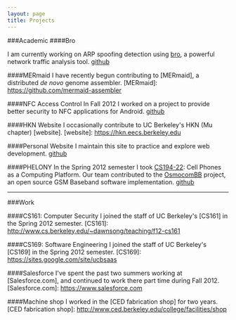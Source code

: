 ```yaml
---
layout: page
title: Projects
---
```

###Academic
####Bro

I am currently working on ARP spoofing detection using [bro](http://www.bro-ids.org), a powerful network traffic analysis tool.
[github](https://github.com/maxfeldman14/brospects)

####MERmaid
I have recently begun contributing to [MERmaid], a distributed *de novo* genome assembler.
[MERmaid]: https://github.com/mermaid-assembler

####NFC Access Control
In Fall 2012 I worked on a project to provide better security to NFC applications for Android.
[github](https://github.com/maxfeldman14/NFC)

####HKN Website
I occasionally contribute to UC Berkeley's HKN (Mu chapter) [website].
[website]: https://hkn.eecs.berkeley.edu

####Personal Website
I maintain this site to practice and explore web development.
[github](https://github.com/maxfeldman14/homepage-jekyll)

####PHELONY
In the Spring 2012 semester I took [CS194-22](http://phone.cs.berkeley.edu/dokuwiki/doku.php?id=194-22:sp2012): Cell Phones as a Computing Platform. Our team contributed to the [OsmocomBB](http://bb.osmocom.org/) project, an open source GSM Baseband software implementation.
[github](https://github.com/maxfeldman14/PHELONY)

----------------------------------------
###Work

####CS161: Computer Security
I joined the staff of UC Berkeley's [CS161] in the Spring 2012 semester.
[CS161]: http://www.cs.berkeley.edu/~dawnsong/teaching/f12-cs161

####CS169: Software Engineering
I joined the staff of UC Berkeley's [CS169]  in the Spring 2012 semester.
[CS169]: https://sites.google.com/site/ucbsaas

####Salesforce
I've spent the past two summers working at [Salesforce.com], and continued to work there part time during Fall 2012.
[Salesforce.com]: https://www.salesforce.com

####Machine shop
I worked in the [CED fabrication shop] for two years.
[CED fabrication shop]: http://www.ced.berkeley.edu/college/facilities/shop
